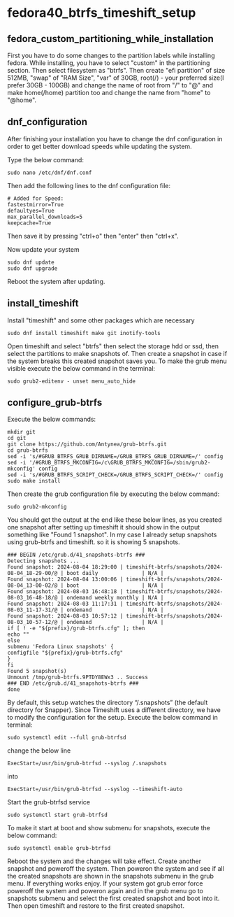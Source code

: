
# fedora40_btrfs_timeshift_setup



## fedora_custom_partitioning_while_installation
First you have to do some changes to the partition labels while installing fedora. While installing, you have to select "custom" in the partitioning section. Then select filesystem as "btrfs". Then create "efi partition" of size 512MB, "swap" of "RAM Size", "var" of 30GB, root(/) - your preferred size(I prefer 30GB - 100GB) and change the name of root from "/" to "@" and make home(/home) partition too and change the name from "home" to "@home".
## dnf_configuration
After finishing your installation you have to change the dnf configuration in order to get better download speeds while updating the system.

Type the below command:

    sudo nano /etc/dnf/dnf.conf
Then add the following lines to the dnf configuration file:
    
    # Added for Speed:
    fastestmirror=True
    defaultyes=True
    max_parallel_downloads=5
    keepcache=True

Then save it by pressing "ctrl+o" then "enter" then "ctrl+x".

Now update your system

    sudo dnf update
    sudo dnf upgrade
Reboot the system after updating.
## install_timeshift
Install "timeshift" and some other packages which are necessary

    sudo dnf install timeshift make git inotify-tools
Open timeshift and select "btrfs" then select the storage hdd or ssd, then select the partitions to make snapshots of. Then create a snapshot in case if the system breaks this created snapshot saves you. To make the grub menu visible execute the below command in the terminal:

    sudo grub2-editenv - unset menu_auto_hide
## configure_grub-btrfs
Execute the below commands:

    mkdir git
    cd git
    git clone https://github.com/Antynea/grub-btrfs.git
    cd grub-btrfs
    sed -i 's/#GRUB_BTRFS_GRUB_DIRNAME=/GRUB_BTRFS_GRUB_DIRNAME=/' config
    sed -i '/#GRUB_BTRFS_MKCONFIG=/c\GRUB_BTRFS_MKCONFIG=/sbin/grub2-mkconfig' config
    sed -i 's/#GRUB_BTRFS_SCRIPT_CHECK=/GRUB_BTRFS_SCRIPT_CHECK=/' config
    sudo make install
Then create the grub configuration file by executing the below command:

    sudo grub2-mkconfig
You should get the output at the end like these below lines, as you created one snapshot after setting up timeshift it should show in the output something like "Found 1 snapshot". In my case I already setup snapshots using grub-btrfs and timeshift. so it is showing 5 snapshots.

    ### BEGIN /etc/grub.d/41_snapshots-btrfs ###
    Detecting snapshots ...
    Found snapshot: 2024-08-04 18:29:00 | timeshift-btrfs/snapshots/2024-08-04_18-29-00/@ | boot daily              | N/A |
    Found snapshot: 2024-08-04 13:00:06 | timeshift-btrfs/snapshots/2024-08-04_13-00-02/@ | boot                    | N/A |
    Found snapshot: 2024-08-03 16:48:18 | timeshift-btrfs/snapshots/2024-08-03_16-48-18/@ | ondemand weekly monthly | N/A |
    Found snapshot: 2024-08-03 11:17:31 | timeshift-btrfs/snapshots/2024-08-03_11-17-31/@ | ondemand                | N/A |
    Found snapshot: 2024-08-03 10:57:12 | timeshift-btrfs/snapshots/2024-08-03_10-57-12/@ | ondemand                | N/A |
    if [ ! -e "${prefix}/grub-btrfs.cfg" ]; then
    echo ""
    else
    submenu 'Fedora Linux snapshots' {
    configfile "${prefix}/grub-btrfs.cfg"
    }
    fi
    Found 5 snapshot(s)
    Unmount /tmp/grub-btrfs.9PTDY8EWx3 .. Success
    ### END /etc/grub.d/41_snapshots-btrfs ###
    done
By default, this setup watches the directory “/.snapshots” (the default directory for Snapper). Since Timeshift uses a different directory, we have to modify the configuration for the setup.
Execute the below command in terminal:

    sudo systemctl edit --full grub-btrfsd
change the below line

    ExecStart=/usr/bin/grub-btrfsd --syslog /.snapshots
into

    ExecStart=/usr/bin/grub-btrfsd --syslog --timeshift-auto
Start the grub-btrfsd service

    sudo systemctl start grub-btrfsd
To make it start at boot and show submenu for snapshots, execute the below command:

    sudo systemctl enable grub-btrfsd
Reboot the system and the changes will take effect. Create another snapshot and poweroff the system. Then poweron the system and see if all the created snapshots are shown in the snapshots submenu in the grub menu. If everything works enjoy.
If your system got grub error force poweroff the system and poweron again and in the grub menu go to snapshots submenu and select the first created snapshot and boot into it. Then open timeshift and restore to the first created snapshot.


